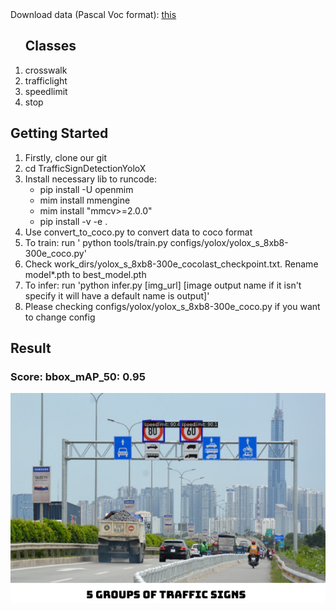 <div>
  Download data (Pascal Voc format): <a href = "https://drive.google.com/file/d/1PfL4bkgcveJkMpD4GY6oOcd2b6gDne1R/view?usp=sharing">this</a>
</div>
<div>
  <ol> 
    <h2>Classes</h2>
    <li>crosswalk</li>
    <li>trafficlight</li>
    <li>speedlimit</li>
    <li>stop</li>
    
  </ol>
</div>

<div>
  <h2>Getting Started</h2>
  <ol>
    <li>Firstly, clone our git</li>
    <li>cd TrafficSignDetectionYoloX</li>
    <li>Install necessary lib to runcode: 
      <ul>
        <li>pip install -U openmim</li>
        <li>mim install mmengine</li>
        <li>mim install "mmcv>=2.0.0"</li>
        <li>pip install -v -e .</li>
      </ul>
    </li>
    <li>Use convert_to_coco.py to convert data to coco format</li>
    <li>To train: run ' python tools/train.py configs/yolox/yolox_s_8xb8-300e_coco.py'</li>
    <li>Check work_dirs/yolox_s_8xb8-300e_cocolast_checkpoint.txt. Rename model*.pth to best_model.pth</li>
    <li>To infer: run 'python infer.py [img_url] [image output name if it isn't specify it will have a default name is output]'</li>
    <li>Please checking configs/yolox/yolox_s_8xb8-300e_coco.py if you want to change config</li>
  </ol>
</div>
<div>
  <h2>Result</h2>
  <h3>Score: bbox_mAP_50: 0.95 </h3>
  <img src="./out/vis/ouput.png" >
  
</div>
